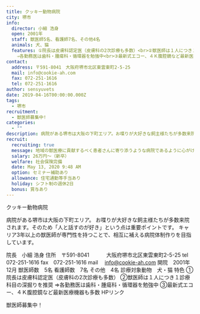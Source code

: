 ```yaml
---
title: クッキー動物病院
city: 堺市
info:
  director: 小細 浩身
  open: 2001年
  staff: 獣医師5名、看護師7名、その他4名
  animals: 犬、猫
  features: ①院長は皮膚科認定医（皮膚科の2次診療も多数）<br>②獣医師は１人につき１診療科目の深掘りを推奨
    ⇒各勤務医は歯科・腫瘍科・循環器を勉強中<br>③最新式エコー、４Ｋ腹腔鏡など最新医療機器も多数
contact:
  address: 〒591-8041　大阪府堺市北区東雲東町2-5-25
  mail: info@cookie-ah.com
  fax: 072-251-1616
  tel: 072-251-1616
author: sensyuvets
date: 2019-04-16T00:00:00.000Z
tags:
  - 堺市
recruitment:
  - 獣医師募集中!
categories:
  - ""
description: 病院がある堺市は大阪の下町エリア。お喋りが大好きな飼主様たちが多数来院されます。そのため「人と話すのが好き」という点は重要ポイントです。キャリア3年以上の獣医師が専門性を持つことで、相互に補える病院体制作りを目指しています。
recruit:
  recruiting: true
  message: 地域の獣医療に貢献するべく患者さんに寄り添うような病院であるように心がけています。＜特徴＞地域に貢献する一次診療をベースとして、皮膚科、循環器科、歯科、腹腔鏡科、統合医療科など獣医師毎に興味のある分野を特に研鑽し診療に活かしております。興味のある分野があれば、積極的に支援いたします。夜診の診療が6時までとなっており、従業員の働きやすい職場環境になるように努めています。（ホームページ参考にしてください。）
  salary: 26万円〜（新卒）
  welfare: 社会保険完備
  date: May 13, 2020 9:48 AM
  option: セミナー補助あり
  allowance: 住宅通勤等手当あり
  holiday: シフト制の週休2日
  bonus: 賞与あり
---
```


クッキー動物病院

病院がある堺市は大阪の下町エリア。
お喋りが大好きな飼主様たちが多数来院されます。そのため「人と話すのが好き」という点は重要ポイントです。
キャリア3年以上の獣医師が専門性を持つことで、相互に補える病院体制作りを目指しています。

院長　小細 浩身
住所　〒591-8041
　　　大阪府堺市北区東雲東町2-5-25
tel　072-251-1616
fax　072-251-1616
mail　 info@cookie-ah.com
開院　2001年12月
獣医師数　5名
看護師数　7名
その他　4名
診療対象動物　犬・猫
特色
①院長は皮膚科認定医（皮膚科の2次診療も多数）
②獣医師は１人につき１診療科目の深掘りを推奨
⇒各勤務医は歯科・腫瘍科・循環器を勉強中
③最新式エコー、４Ｋ腹腔鏡など最新医療機器も多数
HPリンク

獣医師募集中！